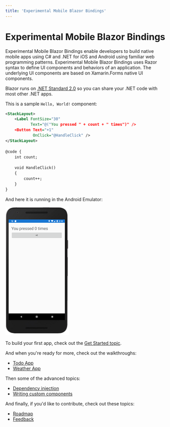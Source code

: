 ```yaml
---
title: 'Experimental Mobile Blazor Bindings'
---
```


# Experimental Mobile Blazor Bindings

Experimental Mobile Blazor Bindings enable developers to build native mobile apps using C# and .NET for iOS and Android using familiar web programming patterns. Experimental Mobile Blazor Bindings uses Razor syntax to define UI components and behaviors of an application. The underlying UI components are based on Xamarin.Forms native UI components. 

Blazor runs on [.NET Standard 2.0](https://docs.microsoft.com/dotnet/standard/net-standard) so you can share your .NET code with most other .NET apps.

This is a sample `Hello, World!` component:

```xml
<StackLayout>
    <Label FontSize="30"
           Text="@("You pressed " + count + " times")" />
    <Button Text="+1"
            OnClick="@HandleClick" />
</StackLayout>

@code {
    int count;

    void HandleClick()
    {
        count++;
    }
}
```

And here it is running in the Android Emulator:

[ ![Hello World running in the Android Emulator](media/index/hello-world-inline.png) ](media/index/hello-world-expanded.png#lightbox)

To build your first app, check out the [Get Started topic](get-started.md).

And when you're ready for more, check out the walkthroughs:

* [Todo App](walkthroughs/todo-app.md)
* [Weather App](walkthroughs/weather-app.md)

Then some of the advanced topics:

* [Dependency injection](advanced/dependency-injection.md)
* [Writing custom components](advanced/custom-components.md)

And finally, if you'd like to contribute, check out these topics:

* [Roadmap](contribute/roadmap.md)
* [Feedback](contribute/feedback.md)
